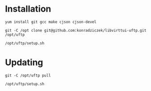 # Installation
```
yum install git gcc make cjson cjson-devel

git -C /opt clone git@github.com:konradziczek/libvirttui-uftp.git /opt/uftp

/opt/uftp/setup.sh
```


# Updating
```
git -C /opt/uftp pull

/opt/uftp/setup.sh
```
